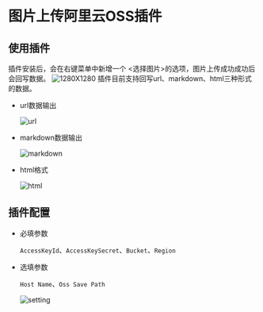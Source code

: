 # 图片上传阿里云OSS插件

## 使用插件
插件安装后，会在右键菜单中新增一个 <选择图片>的选项，图片上传成功成功后会回写数据。
![1280X1280](https://oss.bytespace.site/uPic/1280X1280.PNG)
插件目前支持回写url、markdown、html三种形式的数据。
- url数据输出

  ![url](https://oss.bytespace.site/uPic/url.gif)

- markdown数据输出

  ![markdown](https://oss.bytespace.site/uPic/markdown.gif)

- html格式

  ![html](https://oss.bytespace.site/uPic/html.gif)

## 插件配置
- 必填参数

  `AccessKeyId`、`AccessKeySecret`、`Bucket`、`Region` 
  
- 选填参数

  `Host Name`、`Oss Save Path `

  ![setting](https://oss.bytespace.site/uPic/setting.png)

